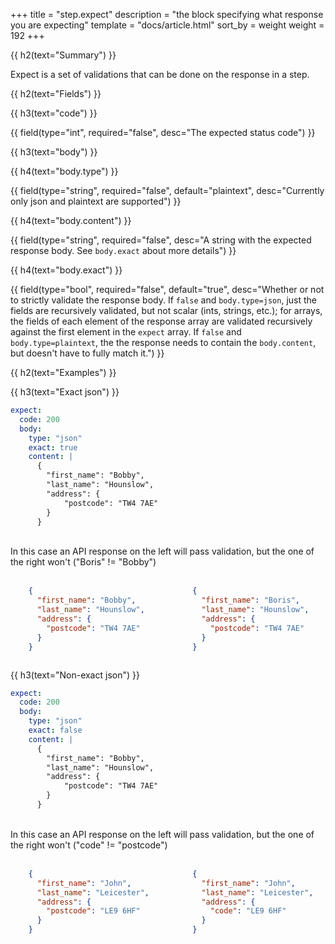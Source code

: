 +++
title = "step.expect"
description = "the block specifying what response you are expecting"
template = "docs/article.html"
sort_by = weight
weight = 192
+++


{{ h2(text="Summary") }}

Expect is a set of validations that can be done on the response in a step.

{{ h2(text="Fields") }}

{{ h3(text="code") }}

{{ field(type="int", required="false", desc="The expected status code") }}

{{ h3(text="body") }}

{{ h4(text="body.type") }}

{{ field(type="string", required="false", default="plaintext", desc="Currently only json and plaintext are supported") }}

{{ h4(text="body.content") }}

{{ field(type="string", required="false", desc="A string with the expected response body. See `body.exact` about more details") }}

{{ h4(text="body.exact") }}

{{ field(type="bool", required="false", default="true", desc="Whether or not to strictly validate the response body. 
If `false` and `body.type=json`, just the fields are recursively validated, but not scalar (ints, strings, etc.);
for arrays, the fields of each element of the response array are validated recursively against the first element in the `expect` array. 
If `false` and `body.type=plaintext`, the the response needs to contain the `body.content`, but doesn't have to fully match it.") }}

{{ h2(text="Examples") }}

{{ h3(text="Exact json") }}

```yaml
expect:
  code: 200
  body:
    type: "json"
    exact: true
    content: |
      {
        "first_name": "Bobby",
        "last_name": "Hounslow",
        "address": {
            "postcode": "TW4 7AE"
        }
      }
```
<br>
In this case an API response on the left will pass validation, but the one of the right won't ("Boris" != "Bobby")
<br><br>

<div class="columns">
<div class="column is-6">

```json
    {
      "first_name": "Bobby",
      "last_name": "Hounslow",
      "address": {
        "postcode": "TW4 7AE"
      }
    }
```
</div>

<div class="column is-6">

```json
    {
      "first_name": "Boris",
      "last_name": "Hounslow",
      "address": {
        "postcode": "TW4 7AE"
      }
    }
```
</div>

</div>

{{ h3(text="Non-exact json") }}

```yaml
expect:
  code: 200
  body:
    type: "json"
    exact: false
    content: |
      {
        "first_name": "Bobby",
        "last_name": "Hounslow",
        "address": {
            "postcode": "TW4 7AE"
        }
      }
```

<br>
In this case an API response on the left will pass validation, but the one of the right won't ("code" != "postcode")
<br><br>

<div class="columns">
<div class="column is-6">

```json
    {
      "first_name": "John",
      "last_name": "Leicester",
      "address": {
        "postcode": "LE9 6HF"
      }
    }
```

</div>
<div class="column is-6">

```json
    {
      "first_name": "John",
      "last_name": "Leicester",
      "address": {
        "code": "LE9 6HF"
      }
    }
```

</div>
</div>
